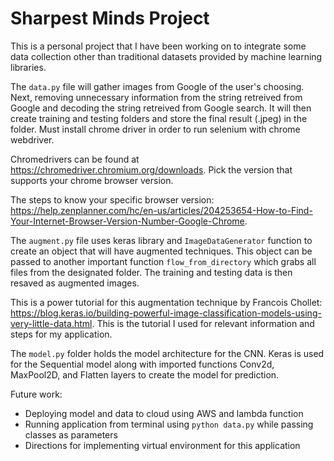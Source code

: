 # Sharpest Minds Project

This is a personal project that I have been working on to integrate some data collection other than traditional datasets provided by machine learning libraries. 

The ```data.py``` file will gather images from Google of the user's choosing. Next, removing unnecessary information from the string retreived from Google and decoding the string retreived from Google search. It will then create training and testing folders and store the final result (.jpeg) in the folder. Must install chrome driver in order to run selenium with chrome webdriver. 

Chromedrivers can be found at https://chromedriver.chromium.org/downloads. Pick the version that supports your chrome browser version.

The steps to know your specific browser version:
https://help.zenplanner.com/hc/en-us/articles/204253654-How-to-Find-Your-Internet-Browser-Version-Number-Google-Chrome.

The ```augment.py``` file uses keras library and ```ImageDataGenerator``` function to create an object that will have augmented techniques. This object can be passed to another important function ```flow_from_directory``` which grabs all files from the designated folder. The training and testing data is then resaved as augmented images.

This is a power tutorial for this augmentation technique by Francois Chollet: https://blog.keras.io/building-powerful-image-classification-models-using-very-little-data.html. 
This is the tutorial I used for relevant information and steps for my application. 


The ```model.py``` folder holds the model architecture for the CNN. Keras is used for the Sequential model along with imported functions Conv2d, MaxPool2D, and Flatten layers to create the model for prediction. 



Future work: 

- Deploying model and data to cloud using AWS and lambda function
- Running application from terminal using ```python data.py``` while passing classes as parameters
- Directions for implementing virtual environment for this application

